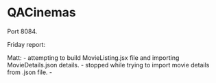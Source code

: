 # QACinemas

Port 8084.

Friday report:

Matt: - attempting to build MovieListing.jsx file and importing MovieDetails.json details.
      - stopped while trying to import movie details from .json file.
      - 
